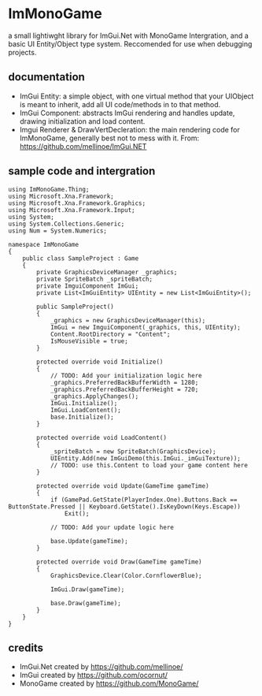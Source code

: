 # ImMonoGame
a small lightiwght library for ImGui.Net with MonoGame Intergration, and a basic UI Entity/Object type system. Reccomended for use when debugging projects.

## documentation

- ImGui Entity: a simple object, with one virtual method that your UIObject is meant to inherit, add all UI code/methods in to that method.
- ImGui Component: abstracts ImGui rendering and handles update, drawing initialization and load content.
- Imgui Renderer & DrawVertDecleration: the main rendering code for ImMonoGame, generally best not to mess with it. From: https://github.com/mellinoe/ImGui.NET

## sample code and intergration
```using ImGuiNET;
using ImMonoGame.Thing;
using Microsoft.Xna.Framework;
using Microsoft.Xna.Framework.Graphics;
using Microsoft.Xna.Framework.Input;
using System;
using System.Collections.Generic;
using Num = System.Numerics;

namespace ImMonoGame
{
    public class SampleProject : Game
    {
        private GraphicsDeviceManager _graphics;
        private SpriteBatch _spriteBatch;
        private ImguiComponent ImGui;
        private List<ImGuiEntity> UIEntity = new List<ImGuiEntity>();
  
        public SampleProject()
        {
            _graphics = new GraphicsDeviceManager(this);
            ImGui = new ImguiComponent(_graphics, this, UIEntity);
            Content.RootDirectory = "Content";
            IsMouseVisible = true;
        }

        protected override void Initialize()
        {
            // TODO: Add your initialization logic here
            _graphics.PreferredBackBufferWidth = 1280;
            _graphics.PreferredBackBufferHeight = 720;
            _graphics.ApplyChanges();
            ImGui.Initialize();
            ImGui.LoadContent();
            base.Initialize();
        }

        protected override void LoadContent()
        {
            _spriteBatch = new SpriteBatch(GraphicsDevice);
            UIEntity.Add(new ImGuiDemo(this.ImGui._imGuiTexture));
            // TODO: use this.Content to load your game content here
        }

        protected override void Update(GameTime gameTime)
        {
            if (GamePad.GetState(PlayerIndex.One).Buttons.Back == ButtonState.Pressed || Keyboard.GetState().IsKeyDown(Keys.Escape))
                Exit();

            // TODO: Add your update logic here

            base.Update(gameTime);
        }

        protected override void Draw(GameTime gameTime)
        {
            GraphicsDevice.Clear(Color.CornflowerBlue);

            ImGui.Draw(gameTime);

            base.Draw(gameTime);
        }
    }
}
```
## credits
- ImGui.Net created by https://github.com/mellinoe/
- ImGui created by https://github.com/ocornut/
- MonoGame created by https://github.com/MonoGame/
